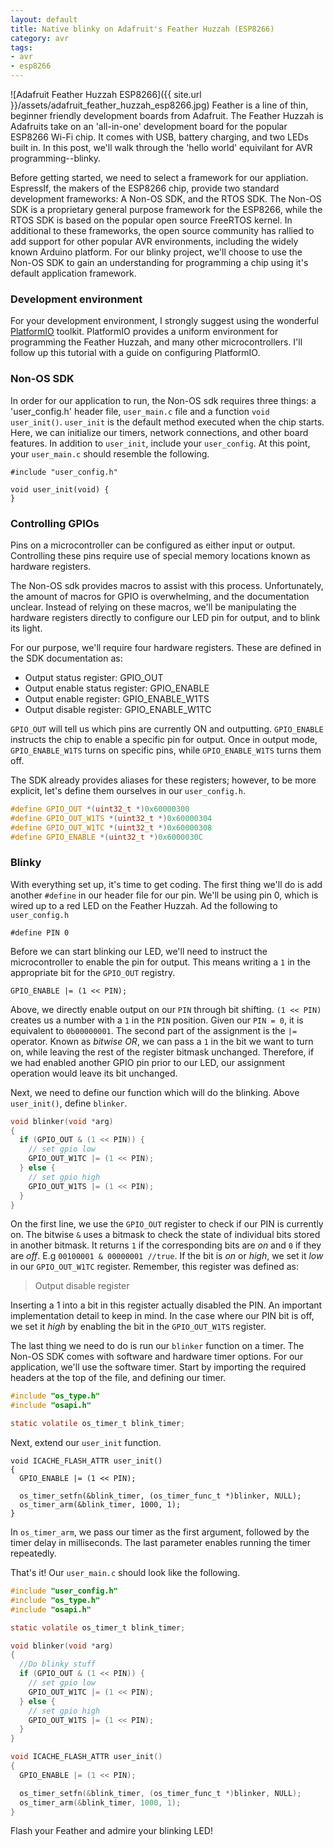 ```yaml
---
layout: default
title: Native blinky on Adafruit's Feather Huzzah (ESP8266)
category: avr
tags:
- avr
- esp8266
---
```

![Adafruit Feather Huzzah ESP8266]({{ site.url }}/assets/adafruit_feather_huzzah_esp8266.jpg)
Feather is a line of thin, beginner friendly development boards from Adafruit. The Feather Huzzah is Adafruits take on an 'all-in-one' development board for the popular ESP8266 Wi-Fi chip. It comes with USB, battery charging, and two LEDs built in. In this post, we'll walk through the 'hello world' equivilant for AVR programming--blinky.

Before getting started, we need to select a framework for our appliation. EspressIf, the makers of the ESP8266 chip, provide two standard development frameworks: A Non-OS SDK, and the RTOS SDK. The Non-OS SDK is a proprietary general purpose framework for the ESP8266, while the RTOS SDK is based on the popular open source FreeRTOS kernel. In additional to these frameworks, the open source community has rallied to add support for other popular AVR environments, including the widely known Arduino platform. For our blinky project, we'll choose to use the Non-OS SDK to gain an understanding for programming a chip using it's default application framework.

### Development environment

For your development environment, I strongly suggest using the wonderful [PlatformIO](platformio.org) toolkit. PlatformIO provides a uniform environment for programming the Feather Huzzah, and many other microcontrollers. I'll follow up this tutorial with a guide on configuring PlatformIO.

### Non-OS SDK
In order for our application to run, the Non-OS sdk requires three things: a 'user_config.h' header file, `user_main.c` file and a function `void user_init()`. `user_init` is the default method executed when the chip starts. Here, we can initialize our timers, network connections, and other board features. In addition to `user_init`, include your `user_config`. At this point, your `user_main.c` should resemble the following.
```
#include "user_config.h"

void user_init(void) {
}
```
### Controlling GPIOs
Pins on a microcontroller can be configured as either input or output. Controlling these pins require use of special memory locations known as hardware registers.

The Non-OS sdk provides macros to assist with this process. Unfortunately, the amount of macros for GPIO is overwhelming, and the documentation unclear. Instead of relying on these macros, we'll be manipulating the hardware registers directly to configure our LED pin for output, and to blink its light.

For our purpose, we'll require four hardware registers. These are defined in the SDK documentation as:
- Output status register: GPIO_OUT
- Output enable status register: GPIO_ENABLE 
- Output enable register: GPIO_ENABLE_W1TS
- Output disable register: GPIO_ENABLE_W1TC

`GPIO_OUT` will tell us which pins are currently ON and outputting. `GPIO_ENABLE` instructs the chip to enable a specific pin for output. Once in output mode, `GPIO_ENABLE_W1TS` turns on specific pins, while `GPIO_ENABLE_W1TS` turns them off.

The SDK already provides aliases for these registers; however, to be more explicit, let's define them ourselves in our `user_config.h`.
```c
#define GPIO_OUT *(uint32_t *)0x60000300
#define GPIO_OUT_W1TS *(uint32_t *)0x60000304
#define GPIO_OUT_W1TC *(uint32_t *)0x60000308
#define GPIO_ENABLE *(uint32_t *)0x6000030C
```
### Blinky
With everything set up, it's time to get coding. The first thing we'll do is add another `#define` in our header file for our pin. We'll be using pin 0, which is wired up to a red LED on the Feather Huzzah. Ad the following to `user_config.h`
```
#define PIN 0
```
Before we can start blinking our LED, we'll need to instruct the microcontroller to enable the pin for output. This means writing a `1` in the appropriate bit for the `GPIO_OUT` registry.

```
GPIO_ENABLE |= (1 << PIN);
```

Above, we directly enable output on our `PIN` through bit shifting. `(1 << PIN)` creates us a number with a `1` in the `PIN` position. Given our `PIN = 0`, it is equivalent to `0b00000001`. The second part of the assignment is the `|=` operator. Known as _bitwise OR_, we can pass a `1` in the bit we want to turn on, while leaving the rest of the register bitmask unchanged. Therefore, if we had enabled another GPIO pin prior to our LED, our assignment operation would leave its bit unchanged.

Next, we need to define our function which will do the blinking. Above `user_init()`, define  `blinker`.
```c
void blinker(void *arg)
{
  if (GPIO_OUT & (1 << PIN)) {
    // set gpio low
    GPIO_OUT_W1TC |= (1 << PIN);
  } else {
    // set gpio high
    GPIO_OUT_W1TS |= (1 << PIN);
  }
}
````

On the first line, we use the `GPIO_OUT` register to check if our PIN is currently on. The bitwise `&` uses a bitmask to check the state of individual bits stored in another bitmask. It returns `1` if the corresponding bits are _on_ and `0` if they are _off_. E.g `00100001 & 00000001 //true`. If the bit is _on_ or _high_, we set it _low_ in our `GPIO_OUT_W1TC` register. Remember, this register was defined as:
> Output disable register

Inserting a 1 into a bit in this register actually disabled the PIN. An important implementation detail to keep in mind. In the case where our PIN bit is off, we set it _high_ by enabling the bit in the `GPIO_OUT_W1TS` register.

The last thing we need to do is run our `blinker` function on a timer. The Non-OS SDK comes with software and hardware timer options. For our application, we'll use the software timer. Start by importing the required headers at the top of the file, and defining our timer.
```c
#include "os_type.h"
#include "osapi.h"

static volatile os_timer_t blink_timer;
```

Next, extend our `user_init` function.
```
void ICACHE_FLASH_ATTR user_init()
{
  GPIO_ENABLE |= (1 << PIN);

  os_timer_setfn(&blink_timer, (os_timer_func_t *)blinker, NULL);
  os_timer_arm(&blink_timer, 1000, 1);
}
```
In `os_timer_arm`, we pass our timer as the first argument, followed by the timer delay in milliseconds. The last parameter enables running the timer repeatedly.

That's it! Our `user_main.c` should look like the following.

```c
#include "user_config.h"
#include "os_type.h"
#include "osapi.h"

static volatile os_timer_t blink_timer;

void blinker(void *arg)
{
  //Do blinky stuff
  if (GPIO_OUT & (1 << PIN)) {
    // set gpio low
    GPIO_OUT_W1TC |= (1 << PIN);
  } else {
    // set gpio high
    GPIO_OUT_W1TS |= (1 << PIN);
  }
}

void ICACHE_FLASH_ATTR user_init()
{
  GPIO_ENABLE |= (1 << PIN);

  os_timer_setfn(&blink_timer, (os_timer_func_t *)blinker, NULL);
  os_timer_arm(&blink_timer, 1000, 1);
}
```

Flash your Feather and admire your blinking LED!
